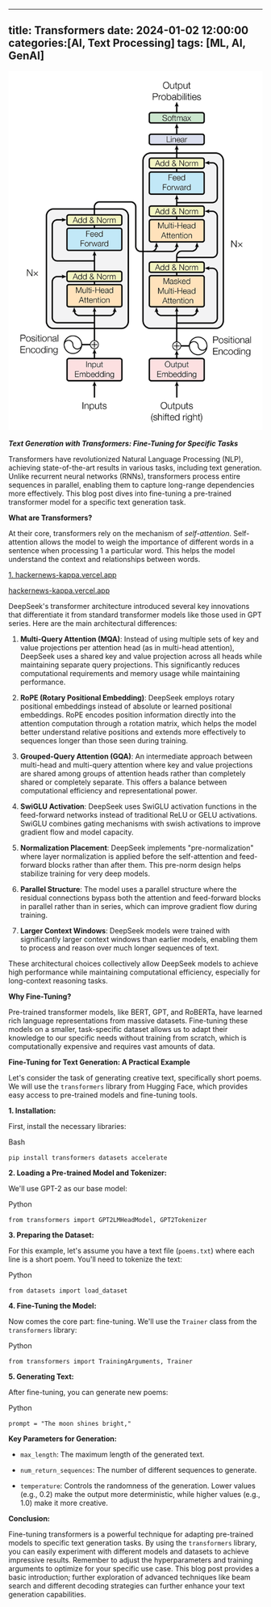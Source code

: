 
---
title: Transformers
date: 2024-01-02 12:00:00
categories:[AI, Text Processing]
tags: [ML, AI, GenAI]
---

![Attention Research](assets/images/attention_research.png)


***Text Generation with Transformers: Fine-Tuning for Specific Tasks***

Transformers have revolutionized Natural Language Processing (NLP), achieving state-of-the-art results in various tasks, including text generation. Unlike recurrent neural networks (RNNs), transformers process entire sequences in parallel, enabling them to capture long-range dependencies more effectively. This blog post dives into fine-tuning a pre-trained transformer model for a specific text generation task.

**What are Transformers?**

At their core, transformers rely on the mechanism of *self-attention*. Self-attention allows the model to weigh the importance of different words in a sentence when processing 1 a particular word. This helps the model understand the context and relationships between words.  

[1\. hackernews-kappa.vercel.app](https://hackernews-kappa.vercel.app/best/35977891)

[hackernews-kappa.vercel.app](https://hackernews-kappa.vercel.app/best/35977891)

DeepSeek's transformer architecture introduced several key innovations that differentiate it from standard transformer models like those used in GPT series. Here are the main architectural differences:

1. **Multi-Query Attention (MQA)**: Instead of using multiple sets of key and value projections per attention head (as in multi-head attention), DeepSeek uses a shared key and value projection across all heads while maintaining separate query projections. This significantly reduces computational requirements and memory usage while maintaining performance.

2. **RoPE (Rotary Positional Embedding)**: DeepSeek employs rotary positional embeddings instead of absolute or learned positional embeddings. RoPE encodes position information directly into the attention computation through a rotation matrix, which helps the model better understand relative positions and extends more effectively to sequences longer than those seen during training.

3. **Grouped-Query Attention (GQA)**: An intermediate approach between multi-head and multi-query attention where key and value projections are shared among groups of attention heads rather than completely shared or completely separate. This offers a balance between computational efficiency and representational power.

4. **SwiGLU Activation**: DeepSeek uses SwiGLU activation functions in the feed-forward networks instead of traditional ReLU or GELU activations. SwiGLU combines gating mechanisms with swish activations to improve gradient flow and model capacity.

5. **Normalization Placement**: DeepSeek implements "pre-normalization" where layer normalization is applied before the self-attention and feed-forward blocks rather than after them. This pre-norm design helps stabilize training for very deep models.

6. **Parallel Structure**: The model uses a parallel structure where the residual connections bypass both the attention and feed-forward blocks in parallel rather than in series, which can improve gradient flow during training.

7. **Larger Context Windows**: DeepSeek models were trained with significantly larger context windows than earlier models, enabling them to process and reason over much longer sequences of text.

These architectural choices collectively allow DeepSeek models to achieve high performance while maintaining computational efficiency, especially for long-context reasoning tasks.

**Why Fine-Tuning?**

Pre-trained transformer models, like BERT, GPT, and RoBERTa, have learned rich language representations from massive datasets. Fine-tuning these models on a smaller, task-specific dataset allows us to adapt their knowledge to our specific needs without training from scratch, which is computationally expensive and requires vast amounts of data.

**Fine-Tuning for Text Generation: A Practical Example**

Let's consider the task of generating creative text, specifically short poems. We will use the `transformers` library from Hugging Face, which provides easy access to pre-trained models and fine-tuning tools.

**1\. Installation:**

First, install the necessary libraries:

Bash

```
pip install transformers datasets accelerate
```

**2\. Loading a Pre-trained Model and Tokenizer:**

We'll use GPT-2 as our base model:

Python

```
from transformers import GPT2LMHeadModel, GPT2Tokenizer
```

**3\. Preparing the Dataset:**

For this example, let's assume you have a text file (`poems.txt`) where each line is a short poem. You'll need to tokenize the text:

Python

```
from datasets import load_dataset
```

**4\. Fine-Tuning the Model:**

Now comes the core part: fine-tuning. We'll use the `Trainer` class from the `transformers` library:

Python

```
from transformers import TrainingArguments, Trainer
```

**5\. Generating Text:**

After fine-tuning, you can generate new poems:

Python

```
prompt = "The moon shines bright,"
```

**Key Parameters for Generation:**

-   `max_length`: The maximum length of the generated text.

-   `num_return_sequences`: The number of different sequences to generate.

-   `temperature`: Controls the randomness of the generation. Lower values (e.g., 0.2) make the output more deterministic, while higher values (e.g., 1.0) make it more creative.

**Conclusion:**

Fine-tuning transformers is a powerful technique for adapting pre-trained models to specific text generation tasks. By using the `transformers` library, you can easily experiment with different models and datasets to achieve impressive results. Remember to adjust the hyperparameters and training arguments to optimize for your specific use case. This blog post provides a basic introduction; further exploration of advanced techniques like beam search and different decoding strategies can further enhance your text generation capabilities.
